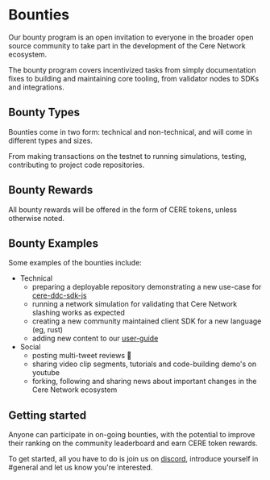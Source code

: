 # Bounties

Our bounty program is an open invitation to everyone in the broader open source community to take part in the development of the Cere Network ecosystem. 

The bounty program covers incentivized tasks from simply documentation fixes to building and maintaining core tooling, from validator nodes to SDKs and integrations. 

## Bounty Types

Bounties come in two form: technical and non-technical, and will come in different types and sizes. 

From making transactions on the testnet to running simulations, testing, contributing to project code repositories. 

## Bounty Rewards

All bounty rewards will be offered in the form of CERE tokens, unless otherwise noted.

## Bounty Examples

Some examples of the bounties include:
- Technical
  - preparing a deployable repository demonstrating a new use-case for [cere-ddc-sdk-js](https://github.com/Cerebellum-Network/cere-ddc-sdk-js)
  - running a network simulation for validating that Cere Network slashing works as expected
  - creating a new community maintained client SDK for a new language (eg, rust)
  - adding new content to our [user-guide](https://docs.cere.network)
- Social
  - posting multi-tweet reviews 🧵
  - sharing video clip segments, tutorials and code-building demo's on youtube
  - forking, following and sharing news about important changes in the Cere Network ecosystem

## Getting started

Anyone can participate in on-going bounties, with the potential to improve their ranking on the community leaderboard and earn CERE token rewards. 

To get started, all you have to do is join us on [discord](https://discord.gg/bFv6jkpK8N), introduce yourself in #general and let us know you're interested.

